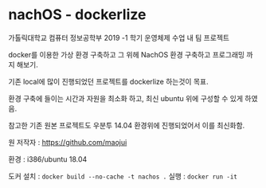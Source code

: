 # nachOS - dockerlize 

가톨릭대학교 컴퓨터 정보공학부 2019 -1 학기 운영체제 수업 내 팀 프로젝트

docker를 이용한 가상 환경 구축하고 그 위헤 NachOS 환경 구축하고 프로그래밍 까지 해보기. 

기존 local에 많이 진행되었던 프로젝트를 dockerlize 하는것이 목표.

환경 구축에 들이는 시간과 자원을 최소화 하고, 최신 ubuntu 위에 구성할 수 있게 하였음. 

참고한 기존 원본 프로젝트도 우분투 14.04 환경위에 진행되었어서 이를 최신화함. 

원 저작자 : https://github.com/maojui

환경 : i386/ubuntu 18.04

도커 설치 : ```docker build --no-cache -t nachos .```
실행 : ```docker run -it```






